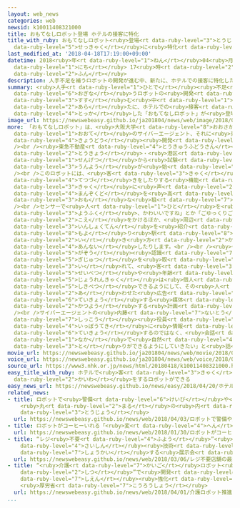 ```yaml
---
layout: web_news
categories: web
newsid: k10011408321000
title: おもてなしロボット登場 ホテルの接客に特化
title_with_ruby: おもてなしロボット<ruby>登場<rt data-ruby-level="3">とうじょう</rt></ruby> ホテルの<ruby>接客<rt
  data-ruby-level="5">せっきゃく</rt></ruby>に<ruby>特化<rt data-ruby-level="4">とっか</rt></ruby>
last_modified_at: '2018-04-18T17:19:00+09:00'
datetime: 2018<ruby>年<rt data-ruby-level="1">ねん</rt></ruby>04<ruby>月<rt data-ruby-level="1">がつ</rt></ruby>18<ruby>日<rt
  data-ruby-level="1">にち</rt></ruby> 17<ruby>時<rt data-ruby-level="2">じ</rt></ruby>19<ruby>分<rt
  data-ruby-level="2">ふん</rt></ruby>
description: 人手不足を補うロボットの開発が進む中、新たに、ホテルでの接客に特化した「おもてなしロボット」が登場しました。
summary: <ruby>人手<rt data-ruby-level="1">ひとで</rt></ruby><ruby>不足<rt data-ruby-level="4">ぶそく</rt></ruby>を<ruby>補<rt
  data-ruby-level="6">おぎな</rt></ruby>うロボットの<ruby>開発<rt data-ruby-level="3">かいはつ</rt></ruby>が<ruby>進<rt
  data-ruby-level="3">すす</rt></ruby>む<ruby>中<rt data-ruby-level="1">なか</rt></ruby>、<ruby>新<rt
  data-ruby-level="2">あら</rt></ruby>たに、ホテルでの<ruby>接客<rt data-ruby-level="5">せっきゃく</rt></ruby>に<ruby>特化<rt
  data-ruby-level="4">とっか</rt></ruby>した「おもてなしロボット」が<ruby>登場<rt data-ruby-level="3">とうじょう</rt></ruby>しました。
image_url: https://newswebeasy.github.io/ja201804/news/web/image/2018/04/18/K10011408321_1804181704_1804181719_01_03.jpg
more: 「おもてなしロボット」は、<ruby>大阪大学<rt data-ruby-level="8">おおさかだいがく</rt></ruby>と、ＩＴ<ruby>大手<rt
  data-ruby-level="1">おおて</rt></ruby>のサイバーエージェント、それに<ruby>東急不動産<rt data-ruby-level="4">とうきゅうふどうさん</rt></ruby>ホールディングスが<ruby>共同<rt
  data-ruby-level="4">きょうどう</rt></ruby><ruby>開発<rt data-ruby-level="3">かいはつ</rt></ruby>しました。<br
  /><br /><ruby>東急不動産<rt data-ruby-level="4">とうきゅうふどうさん</rt></ruby>が<ruby>運営<rt data-ruby-level="5">うんえい</rt></ruby>する<ruby>東京<rt
  data-ruby-level="2">とうきょう</rt></ruby>・<ruby>港区<rt data-ruby-level="3">みなとく</rt></ruby>のビジネスホテルでは、<ruby>先月<rt
  data-ruby-level="1">せんげつ</rt></ruby>から<ruby>試験<rt data-ruby-level="4">しけん</rt></ruby><ruby>運用<rt
  data-ruby-level="3">うんよう</rt></ruby>が<ruby>始<rt data-ruby-level="3">はじ</rt></ruby>まっています。<br
  /><br />このロボットには、<ruby>客<rt data-ruby-level="3">きゃく</rt></ruby>を<ruby>誘導<rt data-ruby-level="7">ゆうどう</rt></ruby>したり、チェックインなどの<ruby>手続<rt
  data-ruby-level="4">てつづ</rt></ruby>きをしたりする<ruby>機能<rt data-ruby-level="5">きのう</rt></ruby>はなく、<ruby>客<rt
  data-ruby-level="3">きゃく</rt></ruby>に<ruby>声<rt data-ruby-level="2">こえ</rt></ruby>をかけて<ruby>満足度<rt
  data-ruby-level="4">まんぞくど</rt></ruby>を<ruby>高<rt data-ruby-level="2">たか</rt></ruby>めることが<ruby>主<rt
  data-ruby-level="3">おも</rt></ruby>な<ruby>狙<rt data-ruby-level="7">ねら</rt></ruby>いです。<br
  /><br />センサーで<ruby>人<rt data-ruby-level="1">ひと</rt></ruby>を<ruby>検知<rt data-ruby-level="5">けんち</rt></ruby>すると、「きょうの<ruby>洋服<rt
  data-ruby-level="3">ようふく</rt></ruby>、かわいいですね」とか「ごゆっくりご<ruby>滞在<rt data-ruby-level="7">たいざい</rt></ruby>ください」などと<ruby>声<rt
  data-ruby-level="2">こえ</rt></ruby>をかけるほか、<ruby>周辺<rt data-ruby-level="4">しゅうへん</rt></ruby>の<ruby>飲食店<rt
  data-ruby-level="3">いんしょくてん</rt></ruby>を<ruby>紹介<rt data-ruby-level="7">しょうかい</rt></ruby>したり、<ruby>最寄<rt
  data-ruby-level="8">もよ</rt></ruby>り<ruby>駅<rt data-ruby-level="8">えき</rt></ruby>までの<ruby>行<rt
  data-ruby-level="2">い</rt></ruby>き<ruby>方<rt data-ruby-level="2">かた</rt></ruby>を<ruby>案内<rt
  data-ruby-level="4">あんない</rt></ruby>したりします。<br /><br /><ruby>今後<rt data-ruby-level="2">こんご</rt></ruby>は<ruby>画像<rt
  data-ruby-level="5">がぞう</rt></ruby><ruby>認識<rt data-ruby-level="7">にんしき</rt></ruby>の<ruby>技術<rt
  data-ruby-level="5">ぎじゅつ</rt></ruby>を<ruby>取<rt data-ruby-level="3">と</rt></ruby>り<ruby>入<rt
  data-ruby-level="3">い</rt></ruby>れて、<ruby>客<rt data-ruby-level="3">きゃく</rt></ruby>の<ruby>性別<rt
  data-ruby-level="5">せいべつ</rt></ruby>や<ruby>年齢<rt data-ruby-level="7">ねんれい</rt></ruby>、さらに<ruby>常連客<rt
  data-ruby-level="5">じょうれんきゃく</rt></ruby>は<ruby>個人<rt data-ruby-level="5">こじん</rt></ruby>を<ruby>識別<rt
  data-ruby-level="5">しきべつ</rt></ruby>できるようにして、その<ruby>人<rt data-ruby-level="1">ひと</rt></ruby>に<ruby>合<rt
  data-ruby-level="2">あ</rt></ruby>わせた<ruby>広告<rt data-ruby-level="4">こうこく</rt></ruby>を<ruby>提供<rt
  data-ruby-level="6">ていきょう</rt></ruby>する<ruby>媒体<rt data-ruby-level="7">ばいたい</rt></ruby>としても<ruby>活用<rt
  data-ruby-level="2">かつよう</rt></ruby>する<ruby>計画<rt data-ruby-level="2">けいかく</rt></ruby>です。<br
  /><br />サイバーエージェントの<ruby>内藤<rt data-ruby-level="7">ないとう</rt></ruby><ruby>貴仁<rt data-ruby-level="8">たかひと</rt></ruby><ruby>執行<rt
  data-ruby-level="7">しっこう</rt></ruby><ruby>役員<rt data-ruby-level="3">やくいん</rt></ruby>は、「<ruby>一方的<rt
  data-ruby-level="4">いっぽうてき</rt></ruby>に<ruby>情報<rt data-ruby-level="5">じょうほう</rt></ruby>を<ruby>提供<rt
  data-ruby-level="6">ていきょう</rt></ruby>するのではなく、<ruby>会話<rt data-ruby-level="2">かいわ</rt></ruby>の<ruby>中<rt
  data-ruby-level="1">なか</rt></ruby>で<ruby>自然<rt data-ruby-level="4">しぜん</rt></ruby>なやり<ruby>取<rt
  data-ruby-level="3">と</rt></ruby>りができるようにしていきたい」と<ruby>話<rt data-ruby-level="2">はな</rt></ruby>しています。
movie_url: https://newswebeasy.github.io/ja201804/news/web/movie/2018/04/18/k10011408321_201804181704_201804181705.mp4
voice_url: https://newswebeasy.github.io/ja201804/news/web/voice/2018/04/18/k10011408321_201804181704_201804181705.mp3
source_url: https://www3.nhk.or.jp/news/html/20180418/k10011408321000.html
easy_title_with_ruby: ホテルで<ruby>客<rt data-ruby-level="3">きゃく</rt></ruby>と<ruby>会話<rt
  data-ruby-level="2">かいわ</rt></ruby>をするロボットができる
easy_news_url: https://newswebeasy.github.io/news/easy/2018/04/20/ホテルで客と会話をするロボットができる
related_news:
- title: ロボットで<ruby>警備<rt data-ruby-level="6">けいび</rt></ruby>や<ruby>道案内<rt data-ruby-level="4">みちあんない</rt></ruby>
    <ruby>丸<rt data-ruby-level="2">まる</rt></ruby>の<ruby>内<rt data-ruby-level="2">うち</rt></ruby>に<ruby>登場<rt
    data-ruby-level="3">とうじょう</rt></ruby>
  url: https://newswebeasy.github.io/news/web/2018/04/03/ロボットで警備や道案内-丸の内に登場
- title: ロボットがコーヒーいれる「<ruby>変<rt data-ruby-level="4">へん</rt></ruby>なカフェ」 オープンへ
  url: https://newswebeasy.github.io/news/web/2018/01/30/ロボットがコーヒーいれる変なカフェ-オープンへ
- title: “レジ<ruby>不要<rt data-ruby-level="4">ふよう</rt></ruby>”<ruby>店舗<rt data-ruby-level="7">てんぽ</rt></ruby>の<ruby>最新<rt
    data-ruby-level="4">さいしん</rt></ruby><ruby>技術<rt data-ruby-level="5">ぎじゅつ</rt></ruby>などを<ruby>紹介<rt
    data-ruby-level="7">しょうかい</rt></ruby>する<ruby>展示会<rt data-ruby-level="6">てんじかい</rt></ruby>
  url: https://newswebeasy.github.io/news/web/2018/03/06/レジ不要店舗の最新技術などを紹介する展示会
- title: “<ruby>介護<rt data-ruby-level="7">かいご</rt></ruby>ロボット<ruby>推進<rt data-ruby-level="6">すいしん</rt></ruby><ruby>室<rt
    data-ruby-level="2">しつ</rt></ruby>”で<ruby>開発<rt data-ruby-level="3">かいはつ</rt></ruby>メーカー<ruby>支援<rt
    data-ruby-level="7">しえん</rt></ruby><ruby>強化<rt data-ruby-level="3">きょうか</rt></ruby>
    <ruby>厚労省<rt data-ruby-level="7">こうろうしょう</rt></ruby>
  url: https://newswebeasy.github.io/news/web/2018/04/01/介護ロボット推進室で開発メーカー支援強化-厚労省
...
```

